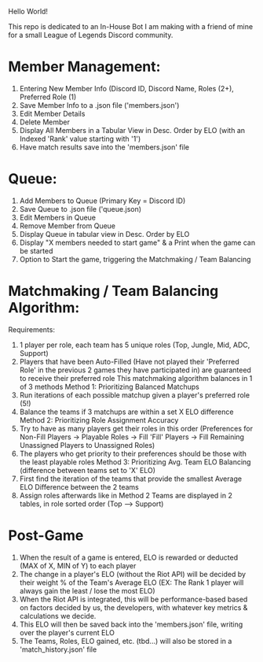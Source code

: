 Hello World!

This repo is dedicated to an In-House Bot I am making with a friend of mine for a small League of Legends Discord community.

Member Management:
======
  1. Entering New Member Info (Discord ID, Discord Name, Roles (2+), Preferred Role (1)
  2. Save Member Info to a .json file ('members.json')
  3. Edit Member Details
  4. Delete Member
  5. Display All Members in a Tabular View in Desc. Order by ELO (with an Indexed 'Rank' value starting with '1')
  6. Have match results save into the 'members.json' file

Queue:
======
  1. Add Members to Queue (Primary Key = Discord ID)
  2. Save Queue to .json file ('queue.json)
  3. Edit Members in Queue
  4. Remove Member from Queue
  5. Display Queue in tabular view in Desc. Order by ELO
  6. Display "X members needed to start game" & a Print when the game can be started
  7. Option to Start the game, triggering the Matchmaking / Team Balancing

Matchmaking / Team Balancing Algorithm:
======
Requirements:
  1. 1 player per role, each team has 5 unique roles (Top, Jungle, Mid, ADC, Support)
  2. Players that have been Auto-Filled (Have not played their 'Preferred Role' in the previous 2 games they have participated in) are guaranteed to receive their preferred role
This matchmaking algorithm balances in 1 of 3 methods
  Method 1: Prioritizing Balanced Matchups
  1. Run iterations of each possible matchup given a player's preferred role (5!)
  2. Balance the teams if 3 matchups are within a set X ELO difference
  Method 2: Prioritizing Role Assignment Accuracy
  1. Try to have as many players get their roles in this order (Preferences for Non-Fill Players -> Playable Roles -> Fill 'Fill' Players -> Fill Remaining Unassigned Players to Unassigned Roles)
  2. The players who get priority to their preferences should be those with the least playable roles
  Method 3: Prioritizing Avg. Team ELO Balancing (difference between teams set to 'X' ELO)
  1. First find the iteration of the teams that provide the smallest Average ELO Difference between the 2 teams
  2. Assign roles afterwards like in Method 2
Teams are displayed in 2 tables, in role sorted order (Top --> Support)

Post-Game
======
  1. When the result of a game is entered, ELO is rewarded or deducted (MAX of X, MIN of Y) to each player
  2. The change in a player's ELO (without the Riot API) will be decided by their weight % of the Team's Average ELO (EX: The Rank 1 player will always gain the least / lose the most ELO)
  3. When the Riot API is integrated, this will be performance-based based on factors decided by us, the developers, with whatever key metrics & calculations we decide.
  4. This ELO will then be saved back into the 'members.json' file, writing over the player's current ELO
  5. The Teams, Roles, ELO gained, etc. (tbd...) will also be stored in a 'match_history.json' file
  
